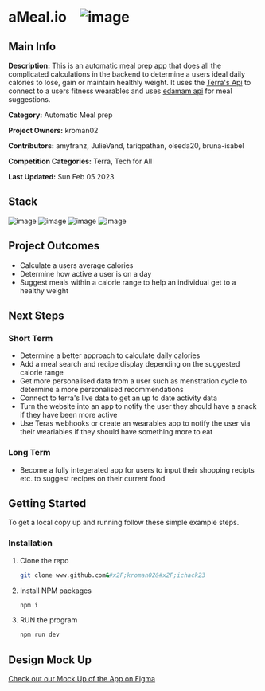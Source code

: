 # aMeal.io &nbsp;&nbsp; ![image](https://img.shields.io/badge/DRAFT-FFA500?style=for-the-badge&logoColor=white)
## Main Info

**Description:** This is an automatic meal prep app that does all the complicated calculations in the backend to determine a users ideal daily calories to lose, gain or maintain healthly weight. It uses the [Terra's Api](https://tryterra.co/) to connect to a users fitness wearables and uses [edamam api](edamam.com) for meal suggestions.

**Category:** Automatic Meal prep

**Project Owners:** kroman02

**Contributors:** amyfranz, JulieVand, tariqpathan, olseda20, bruna-isabel

**Competition Categories:** Terra, Tech for All

**Last Updated:** Sun Feb 05 2023

## Stack
![image](https:&#x2F;&#x2F;img.shields.io&#x2F;badge&#x2F;next.js-000000?style&#x3D;for-the-badge&amp;logo&#x3D;nextdotjs&amp;logoColor&#x3D;white) ![image](https:&#x2F;&#x2F;img.shields.io&#x2F;badge&#x2F;Node.js-339933?style&#x3D;for-the-badge&amp;logo&#x3D;nodedotjs&amp;logoColor&#x3D;white) ![image](https:&#x2F;&#x2F;img.shields.io&#x2F;badge&#x2F;Tailwind_CSS-38B2AC?style&#x3D;for-the-badge&amp;logo&#x3D;tailwind-css&amp;logoColor&#x3D;white)  ![image](https:&#x2F;&#x2F;img.shields.io&#x2F;badge&#x2F;JavaScript-323330?style&#x3D;for-the-badge&amp;logo&#x3D;javascript&amp;logoColor&#x3D;F7DF1E) 

   
## Project Outcomes

* Calculate a users average calories
* Determine how active a user is on a day
* Suggest meals within a calorie range to help an individual get to a healthy weight

## Next Steps
### Short Term
* Determine a better approach to calculate daily calories
* Add a meal search and recipe display depending on the suggested calorie range
* Get more personalised data from a user such as menstration cycle to determine a more personalised recommendations
* Connect to terra's live data to get an up to date activity data 
* Turn the website into an app to notify the user they should have a snack if they have been more active
* Use Teras webhooks or create an wearables app to notify the user via their weariables if they should have something more to eat

### Long Term
* Become a fully integerated app for users to input their shopping recipts etc. to suggest recipes on their current food


## Getting Started

To get a local copy up and running follow these simple example steps.

### Installation

1. Clone the repo
   ```sh
   git clone www.github.com&#x2F;kroman02&#x2F;ichack23
   ```
2. Install NPM packages
   ```sh
   npm i
   ```
4. RUN the program
   ```js
   npm run dev
   ```
## Design Mock Up

[Check out our Mock Up of the App on Figma](https://www.figma.com/file/KdrknPh0BjcPGJco75riRr/Amealio?node-id=3%3A11&t=8wbPyPI9PXtCqoN0-1)
